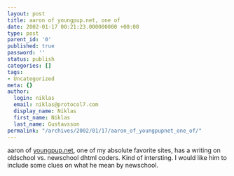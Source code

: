 ```yaml
---
layout: post
title: aaron of youngpup.net, one of
date: 2002-01-17 00:21:23.000000000 +00:00
type: post
parent_id: '0'
published: true
password: ''
status: publish
categories: []
tags:
- Uncategorized
meta: {}
author:
  login: niklas
  email: niklas@protocol7.com
  display_name: Niklas
  first_name: Niklas
  last_name: Gustavsson
permalink: "/archives/2002/01/17/aaron_of_youngpupnet_one_of/"
---
```

aaron of [youngpup.net](http://www.youngpup.net/), one of my absolute favorite sites, has a writing on oldschool vs. newschool dhtml coders. Kind of intersting. I would like him to include some clues on what he mean by newschool.

